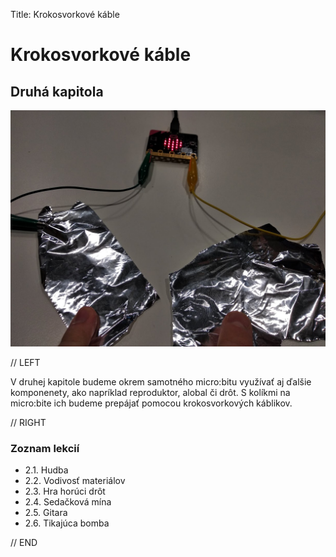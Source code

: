 Title:   Krokosvorkové káble

# Krokosvorkové káble
## Druhá kapitola


![](images/microbit-obvod.png)

// LEFT

V druhej kapitole budeme okrem samotného micro:bitu využívať aj ďalšie komponenety, ako napríklad reproduktor, alobal či drôt. S kolíkmi na micro:bite ich budeme prepájať pomocou krokosvorkových káblikov.


// RIGHT

### Zoznam lekcií

* 2.1. Hudba
* 2.2. Vodivosť materiálov
* 2.3. Hra horúci drôt
* 2.4. Sedačková mína
* 2.5. Gitara
* 2.6. Tikajúca bomba 

// END